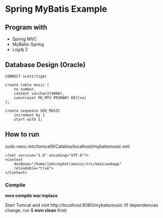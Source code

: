 Spring MyBatis Example
============

## Program with 
* Spring MVC
* MyBatis-Spring
* Log4j 2

## Database Design (Oracle)

	CONNECT scott/tiger
	
	create table music (
		no number,
		content varchar2(4000),
		constraint PK_MTV PRIMARY KEY(no)
	);

	create sequence SEQ_MUSIC
		increment by 1
		start with 1;

## How to run
sudo nano /etc/tomcat9/Catalina/localhost/mybatismusic.xml

    <?xml version="1.0" encoding="UTF-8"?>
    <Context
        docBase="/home/john/mybatismusic/src/main/webapp"
        reloadable="true">
    </Context>

### Compile
**mvn compile war:inplace**

Start Tomcat and visit http://localhost:8080/mybatismusic
(If dependencies change, run $ **mvn clean** first)
